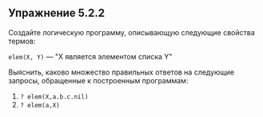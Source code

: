 ## Упражнение 5.2.2
Создайте логическую программу, описывающую следующие свойства термов:

`elem(X, Y)` — "X является элементом списка Y"

Выяснить, каково множество правильных ответов на следующие запросы, обращенные к построенным программам:
1. `? elem(X,a.b.c.nil)`
2. `? elem(a,X)`

